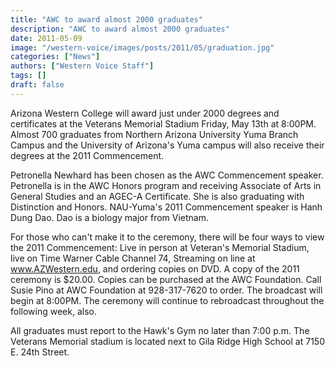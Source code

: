 ```yaml
---
title: "AWC to award almost 2000 graduates"
description: "AWC to award almost 2000 graduates"
date: 2011-05-09
image: "/western-voice/images/posts/2011/05/graduation.jpg"
categories: ["News"]
authors: ["Western Voice Staff"]
tags: []
draft: false
---
```

Arizona Western College will award just under 2000 degrees and certificates at the Veterans Memorial Stadium Friday, May 13th at 8:00PM. Almost 700 graduates from Northern Arizona University Yuma Branch Campus and the University of Arizona's Yuma campus will also receive their degrees at the 2011 Commencement.

Petronella Newhard has been chosen as the AWC Commencement speaker. Petronella is in the AWC Honors program and receiving Associate of Arts in General Studies and an AGEC-A Certificate. She is also graduating with Distinction and Honors. NAU-Yuma's 2011 Commencement speaker is Hanh Dung Dao. Dao is a biology major from Vietnam.

For those who can't make it to the ceremony, there will be four ways to view the 2011 Commencement: Live in person at Veteran's Memorial Stadium, live on Time Warner Cable Channel 74, Streaming on line at www.AZWestern.edu, and ordering copies on DVD. A copy of the 2011 ceremony is $20.00. Copies can be purchased at the AWC Foundation. Call Susie Pino at AWC Foundation at 928-317-7620 to order. The broadcast will begin at 8:00PM. The ceremony will continue to rebroadcast throughout the following week, also.

All graduates must report to the Hawk's Gym no later than 7:00 p.m. The Veterans Memorial stadium is located next to Gila Ridge High School at 7150 E. 24th Street.